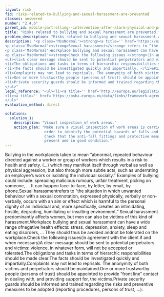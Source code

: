 ```yaml
---
layout: risk
fid: risks-related-to-bullying-and-sexual-harassment-are-prevented
classes: answered
number: "2.4.6"
parent_id: mobile-partrolling--intervention-after-alarm-physical-and-psychosocial-workload
title: "Risks related to bullying and sexual harassment are prevented."
problem_description: "Risks related to bullying and sexual harassment are not prevented."
description: "<p class='MsoNormal'><strong><a title='' href='https://osha.europa.eu/en/publications/factsheets/23/' rel='nofollow' target='_blank'>Bullying in the workplace</a></strong> is taken to mean “abnormal, repeated behaviour directed against a worker or group of workers which results in a risk to health and safety. (…) which may manifest itself through verbal as well as physical aggression, but also through more subtle acts, such as underrating an employee’s work or isolating the individual socially.” Examples of bullying could include: spreading malicious rumours, unfair treatment, picking on someone, ... It can happen face-to-face, by letter, by email, by phone.</p>&#13;
<p class='MsoNormal'><strong>Sexual harassment</strong> refers to “the situation in which unwanted behaviour with a sexual connotation, expressed physically, verbally or non-verbally, occurs with an aim or effect which is harmful to the personal dignity of an individual and, more specifically, creates an intimidating, hostile, degrading, humiliating or insulting environment.” Sexual harassment predominantly affects women, but men can also be victims of this kind of harassment.</p>&#13;
<p class='MsoNormal'>Workplace bullying and sexual harassment can have a wide range of <strong>negative health effects</strong>: stress, depression, anxiety, sleep and eating disorders, ... They should thus be avoided and <strong>not be tolerated on the workplace</strong>.</p>&#13;
<p class='MsoNormal'><strong>Check the following issues </strong>(in agreement with the client if and when necessary)</p>&#13;
<ul><li>A clear message should be sent to potential perpetrators and victims: violence, in whatever form, will not be accepted or tolerated. </li>&#13;
<li>The obligations and tasks in terms of hierarchic responsibilities should be made clear.</li>&#13;
<li>The facts should be investigated quickly and impartially. </li>&#13;
<li>Complaints may not lead to reprisals. The anonymity of both victims and perpetrators should be maintained.</li>&#13;
<li>One or more trustworthy people (persons of trust) should be appointed to provide “front line” contact in dealing with, and providing support for, the victims. </li>&#13;
<li>Private security guards should be informed and trained regarding the risks and preventive measures to be adopted (reporting procedures, persons of trust, ...).</li>&#13;
</ul>"
legal_reference: "<ul><li><a title='' href='http://europa.eu/legislation_summaries/employment_and_social_policy/health_hygiene_safety_at_work/c11113_en.htm' rel='nofollow' target='_blank'>89/391/CEE Implementing measures to improve the health and safety of workers (framework directive).</a></li>&#13;
<li><a title='' href='https://osha.europa.eu/data/links/framework-agreement-on-harassment-and-violence-at-work?utm_source=oshmail&amp;utm_medium=email&amp;utm_campaign=index_html' rel='nofollow' target='_blank'>Framework agreement on harassment and violence at work.</a></li>&#13;
</ul>"
evaluation_method: direct

solutions:
  solution_1:
    description: "Visual inspection of work areas."
    action_plan: "Make sure a visual inspection of work areas is carried out in
                  order to identify the potential hazards of falls and slips.
                  Check that the anti-fall fittings and protective measures are
                  present and in good condition."
---
```

Bullying in the workplaceis taken to mean “abnormal, repeated behaviour
directed against a worker or group of workers which results in a risk to
health and safety. (…) which may manifest itself through verbal as well as
physical aggression, but also through more subtle acts, such as underrating an
employee’s work or isolating the individual socially.” Examples of bullying
could include: spreading malicious rumours, unfair treatment, picking on
someone, ... It can happen face-to-face, by letter, by email, by phone.Sexual
harassmentrefers to “the situation in which unwanted behaviour with a sexual
connotation, expressed physically, verbally or non-verbally, occurs with an
aim or effect which is harmful to the personal dignity of an individual and,
more specifically, creates an intimidating, hostile, degrading, humiliating or
insulting environment.” Sexual harassment predominantly affects women, but men
can also be victims of this kind of harassment.Workplace bullying and sexual
harassment can have a wide range ofnegative health effects: stress,
depression, anxiety, sleep and eating disorders, ... They should thus be
avoided andnot be tolerated on the workplace.Check the following issues(in
agreement with the client if and when necessary)A clear message should be sent
to potential perpetrators and victims: violence, in whatever form, will not be
accepted or tolerated.The obligations and tasks in terms of hierarchic
responsibilities should be made clear.The facts should be investigated quickly
and impartially.Complaints may not lead to reprisals. The anonymity of both
victims and perpetrators should be maintained.One or more trustworthy people
(persons of trust) should be appointed to provide “front line” contact in
dealing with, and providing support for, the victims.Private security guards
should be informed and trained regarding the risks and preventive measures to
be adopted (reporting procedures, persons of trust, ...).


